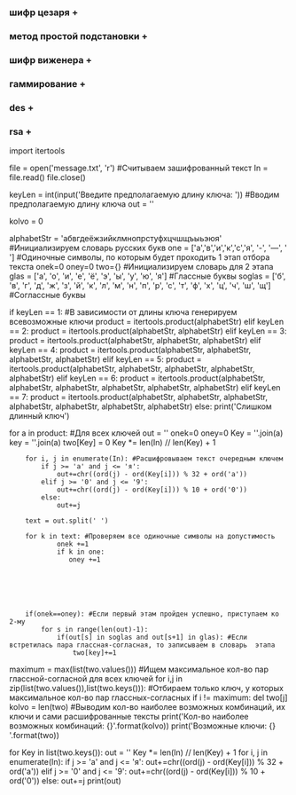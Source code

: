 ### шифр цезаря +
### метод простой подстановки +
### шифр виженера +
### гаммирование +
### des +
### rsa +

import itertools

file = open('message.txt', 'r') #Считываем зашифрованный текст
In = file.read()
file.close()
 
keyLen = int(input('Введите предполагаемую длину ключа: ')) #Вводим предполагаемую длину ключа
out = ''
 
kolvo = 0

alphabetStr = 'абвгдеёжзийклмнопрстуфхцчшщъыьэюя' #Инициализируем словарь русских букв
one = ['а','в','и','к','с','я', '-', '—', ' '] #Одиночные символы, по которым будет проходить 1 этап отбора текста
onek=0
oney=0
two={} #Инициализируем словарь для 2 этапа
glas = ['а', 'о', 'и', 'е', 'ё', 'э', 'ы', 'у', 'ю', 'я'] #Глассные буквы
soglas = ['б', 'в', 'г', 'д', 'ж', 'з', 'й', 'к', 'л', 'м', 'н', 'п', 'р', 'с', 'т', 'ф', 'х', 'ц', 'ч', 'ш', 'щ'] #Соглассные буквы
 
if keyLen == 1: #В зависимости от длины ключа генерируем всевозможные ключи
    product = itertools.product(alphabetStr) 
elif keyLen == 2:
    product = itertools.product(alphabetStr, alphabetStr)
elif keyLen == 3:
    product = itertools.product(alphabetStr, alphabetStr, alphabetStr)
elif keyLen == 4:
    product = itertools.product(alphabetStr, alphabetStr, alphabetStr, alphabetStr)
elif keyLen == 5:
    product = itertools.product(alphabetStr, alphabetStr, alphabetStr, alphabetStr, alphabetStr)
elif keyLen == 6:
    product = itertools.product(alphabetStr, alphabetStr, alphabetStr, alphabetStr, alphabetStr, alphabetStr)
elif keyLen == 7:
    product = itertools.product(alphabetStr, alphabetStr, alphabetStr, alphabetStr, alphabetStr, alphabetStr, alphabetStr)
else: print('Слишком длинный ключ')
 
for a in product: #Для всех ключей
        out = ''
        onek=0
        oney=0
        Key = ''.join(a)
        key = ''.join(a)
        two[Key] = 0
        Key *= len(In) // len(Key) + 1 
        
        for i, j in enumerate(In): #Расшифровываем текст очередным ключем
            if j >= 'а' and j <= 'я':
                out+=chr((ord(j) - ord(Key[i])) % 32 + ord('а'))
            elif j >= '0' and j <= '9':
                out+=chr((ord(j) - ord(Key[i])) % 10 + ord('0'))
            else:
                out+=j
                
        text = out.split(' ')
        
        for k in text: #Проверяем все одиночные символы на допустимость
                onek +=1
                if k in one:
                   oney +=1
                   





        if(onek==oney): #Если первый этам пройден успешно, приступаем ко 2-му
            for s in range(len(out)-1):
                if(out[s] in soglas and out[s+1] in glas): #Если встретилась пара глассная-согласная, то записываем в словарь  этапа
                    two[key]+=1
 
maximum = max(list(two.values())) #Ищем максимальное кол-во пар глассной-согласной для всех ключей 
for i,j in zip(list(two.values()),list(two.keys())): #Отбираем только ключ, у которых максимальное кол-во пар глассных-согласных
    if i != maximum:
        del two[j]
kolvo = len(two)
 #Выводим кол-во наиболее возможных комбинаций, их ключи и сами расшифрованные тексты
print('Кол-во наиболее возможных комбинаций: {}'.format(kolvo)) 
print('Возможные ключи: {} '.format(two))           
 
for Key in list(two.keys()):
    out = ''
    Key *= len(In) // len(Key) + 1 
    for i, j in enumerate(In):
        if j >= 'а' and j <= 'я':
            out+=chr((ord(j) - ord(Key[i])) % 32 + ord('а'))
        elif j >= '0' and j <= '9':
            out+=chr((ord(j) - ord(Key[i])) % 10 + ord('0'))
        else:
            out+=j
    print(out)
